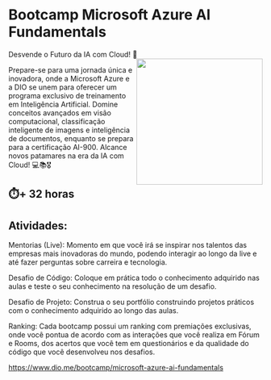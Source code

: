 # Bootcamp Microsoft Azure AI Fundamentals
Desvende o Futuro da IA com Cloud! 🚀
<img align="right" src="https://github.com/marcomdg/-bootcamp-microsoft-azure-ai-fundamentals/assets/159856551/f5eed1b5-68b5-4d98-ba1b-64ade9cc85de" width="250"/>

Prepare-se para uma jornada única e inovadora, onde a Microsoft Azure e a DIO se unem para oferecer um programa exclusivo de treinamento em Inteligência Artificial.
Domine conceitos avançados em visão computacional, classificação inteligente de imagens e inteligência de documentos, enquanto se prepara para a certificação AI-900. 
Alcance novos patamares na era da IA com Cloud! 💻📚🎖️

## ⏱️+ 32 horas 

## Atividades:

Mentorias (Live): Momento em que você irá se inspirar nos talentos das empresas mais inovadoras do mundo, podendo interagir ao longo da live e até fazer perguntas sobre carreira e tecnologia.

Desafio de Código: Coloque em prática todo o conhecimento adquirido nas aulas e teste o seu conhecimento na resolução de um desafio.

Desafio de Projeto: Construa o seu portfólio construindo projetos práticos com o conhecimento adquirido ao longo das aulas.

Ranking: Cada bootcamp possui um ranking com premiações exclusivas, onde você pontua de acordo com as interações que você realiza em Fórum e Rooms, dos acertos que você tem em questionários e da qualidade do código que você desenvolveu nos desafios.

https://www.dio.me/bootcamp/microsoft-azure-ai-fundamentals
